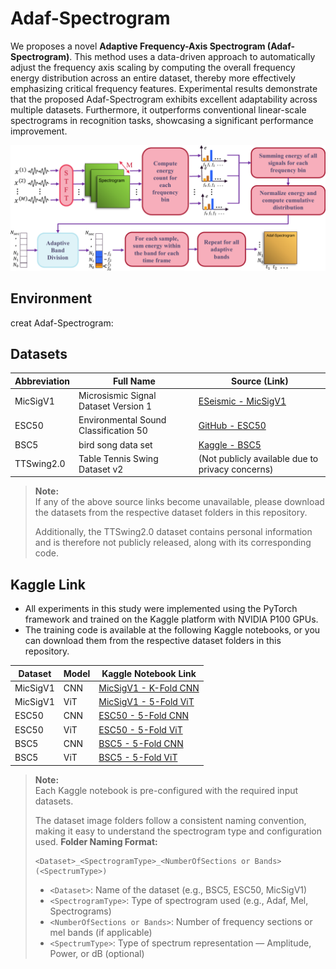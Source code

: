 # Adaf-Spectrogram
We proposes a novel **Adaptive Frequency-Axis Spectrogram (Adaf-Spectrogram)**. This method uses a data-driven approach to automatically adjust the frequency axis scaling by computing the overall frequency energy distribution across an entire dataset, thereby more effectively emphasizing critical frequency features. Experimental results demonstrate that the proposed Adaf-Spectrogram exhibits excellent adaptability across multiple datasets. Furthermore, it outperforms conventional linear-scale spectrograms in recognition tasks, showcasing a significant performance improvement.
<p align="center">
  <img src="https://github.com/ding-yan/Adaf-Spectrogram/raw/main/Adaf-Spectrogram%20Process%20diagram.png" alt="Adaf-Spectrogram Process Diagram" width="700"/>
</p>

## Environment
creat Adaf-Spectrogram:

## Datasets
| Abbreviation | Full Name                                | Source (Link)                                                                 |
|--------------|------------------------------------------|--------------------------------------------------------------------------------|
| MicSigV1     | Microsismic Signal Dataset Version 1     | [ESeismic - MicSigV1](https://www.igepn.edu.ec/senales-sismicas/fomulario-eseismic)   |
| ESC50        | Environmental Sound Classification 50    | [GitHub - ESC50](https://github.com/karolpiczak/ESC-50)                                |
| BSC5         | bird song data set                       | [Kaggle - BSC5](https://www.kaggle.com/datasets/vinayshanbhag/bird-song-data-set/data) |
| TTSwing2.0   | Table Tennis Swing Dataset v2            | (Not publicly available due to privacy concerns) |
> **Note:**  
> If any of the above source links become unavailable, please download the datasets from the respective dataset folders in this repository.
> 
> Additionally, the TTSwing2.0 dataset contains personal information and is therefore not publicly released, along with its corresponding code.

## Kaggle Link
- All experiments in this study were implemented using the PyTorch framework and trained on the Kaggle platform with NVIDIA P100 GPUs.  
- The training code is available at the following Kaggle notebooks, or you can download them from the respective dataset folders in this repository.

| Dataset    | Model | Kaggle Notebook Link                                                                                         |
|------------|--------|-------------------------------------------------------------------------------------------------------------|
| MicSigV1   | CNN    | [MicSigV1 - K-Fold CNN](https://www.kaggle.com/code/dingyan0418/micsigv1-k-fold-cnn)                        |
| MicSigV1   | ViT    | [MicSigV1 - 5-Fold ViT](https://www.kaggle.com/code/dingyan0418/micsigv1-5-fold-vit)                         |
| ESC50      | CNN    | [ESC50 - 5-Fold CNN](https://www.kaggle.com/code/dingyan0418/esc50-5-fold-cnn)                               |
| ESC50      | ViT    | [ESC50 - 5-Fold ViT](https://www.kaggle.com/code/dingyan0418/esc50-5-fold-vit)                               |
| BSC5       | CNN    | [BSC5 - 5-Fold CNN](https://www.kaggle.com/code/dingyan0418/bsc5-5-fold-cnn)                                 |
| BSC5       | ViT    | [BSC5 - 5-Fold ViT](https://www.kaggle.com/code/dingyan0418/bsc5-5-fold-vit)                                 |
> **Note:**  
> Each Kaggle notebook is pre-configured with the required input datasets.  
> 
> The dataset image folders follow a consistent naming convention, making it easy to understand the spectrogram type and configuration used.
> **Folder Naming Format:**
>
> ```
> <Dataset>_<SpectrogramType>_<NumberOfSections or Bands>(<SpectrumType>)
> ```
> - `<Dataset>`: Name of the dataset (e.g., BSC5, ESC50, MicSigV1)
> - `<SpectrogramType>`: Type of spectrogram used (e.g., Adaf, Mel, Spectrograms)
> - `<NumberOfSections or Bands>`: Number of frequency sections or mel bands (if applicable)
> - `<SpectrumType>`: Type of spectrum representation — Amplitude, Power, or dB (optional)



